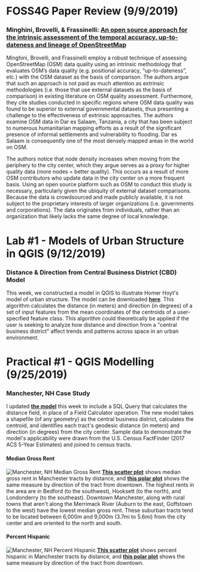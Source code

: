 # FOSS4G Paper Review (9/9/2019)
### Minghini, Brovelli, & Frassinelli: [**An open source approach for the intrinsic assessment of the temporal accuracy, up-to-dateness and lineage of OpenStreetMap**](https://www.int-arch-photogramm-remote-sens-spatial-inf-sci.net/XLII-4-W8/147/2018/isprs-archives-XLII-4-W8-147-2018.pdf)
Minghini, Brovelli, and Frassinelli employ a robust technique of assessing OpenStreetMap (OSM) data quality using an intrinsic methodology that evaluates OSM’s data quality (e.g. positional accuracy, “up-to-dateness”, etc.) with the OSM dataset as the basis of comparison. The authors argue that such an approach is not paid as much attention as extrinsic methodologies (i.e. those that use external datasets as the basis of comparison) in existing literature on OSM quality assessment. Furthermore, they cite studies conducted in specific regions where OSM data quality was found to be superior to external governmental datasets, thus presenting a challenge to the effectiveness of extrinsic approaches. The authors examine OSM data in Dar es Salaam, Tanzania, a city that has been subject to numerous humanitarian mapping efforts as a result of the significant presence of informal settlements and vulnerability to flooding. Dar es Salaam is consequently one of the most densely mapped areas in the world on OSM.

The authors notice that node density increases when moving from the periphery to the city center, which they argue serves as a proxy for higher quality data (more nodes = better quality). This occurs as a result of more OSM contributors who update data in the city center on a more frequent basis. Using an open source platform such as OSM to conduct this study is necessary, particularly given the ubiquity of external dataset comparisons. Because the data is crowdsourced and made publicly available, it is not subject to the proprietary interests of larger organizations (i.e. governments and corporations). The data originates from individuals, rather than an organization that likely lacks the same degree of local knowledge.

# Lab #1 - Models of Urban Structure in QGIS (9/12/2019)
### Distance & Direction from Central Business District (CBD) Model
This week, we constructed a model in QGIS to illustrate Homer Hoyt's model of urban structure. The model can be downloaded [**here**](https://marcovg.github.io/DistanceAndDirectionFromPoint.model3). This algorithm calculates the distance (in meters) and direction (in degrees) of a set of input features from the mean coordinates of the centroids of a user-specified feature class. This algorithm could theoretically be applied if the user is seeking to analyze how distance and direction from a "central business district" affect trends and patterns across space in an urban environment.

# Practical #1 - QGIS Modelling (9/25/2019)
### Manchester, NH Case Study
I updated [**the model**](https://marcovg.github.io/DistanceAndDirectionFromPoint.model3) this week to include a SQL Query that calculates the distance field, in place of a Field Calculator operation. The new model takes a shapefile (of any geometry) as the central business district, calculates the centroid, and identifies each tract's geodesic distance (in meters) and direction (in degrees) from the city center. Sample data to demonstrate the model's applicability were drawn from the U.S. Census FactFinder (2017 ACS 5-Year Estimates) and joined to census tracts.
#### Median Gross Rent 
![Manchester, NH Median Gross Rent](https://marcovg.github.io/ManchesterRent.png)
[**This scatter plot**](https://marcovg.github.io/ManchesterDistanceRent.html) shows median gross rent in Manchester tracts by distance, and [**this polar plot**](https://marcovg.github.io/ManchesterDirectionRent.html) shows the same measure by direction of the tract from downtown. The highest rents in the area are in Bedford (to the southwest), Hooksett (to the north), and Londonderry (to the southeast). Downtown Manchester, along with rural towns that aren't along the Merrimack River (Auburn to the east, Goffstown to the west) have the lowest median gross rent. These suburban tracts tend to be located between 6,000m and 9,000m (3.7mi to 5.6mi) from the city center and are oriented to the north and south.
#### Percent Hispanic
![Manchester, NH Percent Hispanic](https://marcovg.github.io/ManchesterHispanic.png)
[**This scatter plot**](https://marcovg.github.io/ManchesterDistanceHispanic.html) shows percent hispanic in Manchester tracts by distance, and [**this polar plot**](https://marcovg.github.io/ManchesterDirectionHispanic.html) shows the same measure by direction of the tract from downtown.
